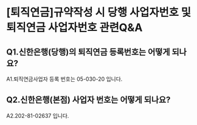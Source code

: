 # [퇴직연금]규약작성 시 당행 사업자번호 및 퇴직연금 사업자번호 관련Q&A
## Q1.신한은행(당행)의 퇴직연금 등록번호는 어떻게 되나요?
A1.퇴직연금사업자 등록 번호는 05-030-20 입니다.
## Q2.신한은행(본점) 사업자 번호는 어떻게 되나요?
A2.202-81-02637 입니다.

